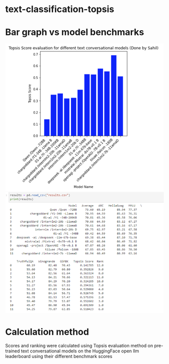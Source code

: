 # text-classification-topsis

# Bar graph vs model benchmarks
![Screenshot1](image_2024-01-28_214244883.png)
![Screenshot2](image_2024-01-28_214307313.png)

# Calculation method
Scores and ranking were calculated using Topsis evaluation method on pre-trained text conversational models on the HuggingFace open llm leaderboard using their different benchmark scores
